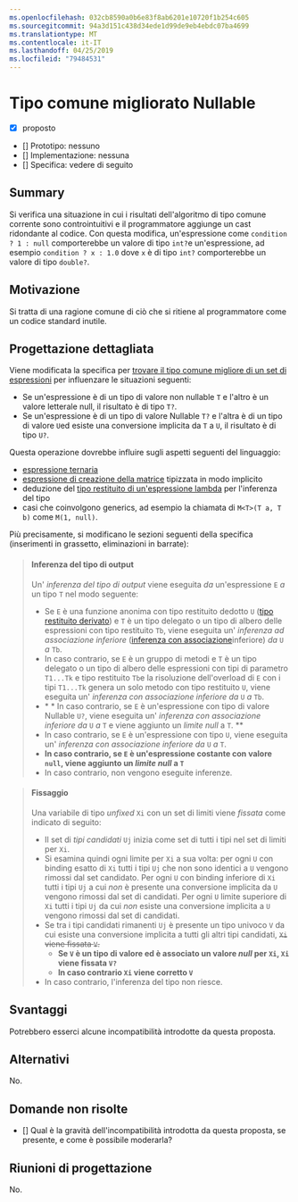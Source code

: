 ```yaml
---
ms.openlocfilehash: 032cb8590a0b6e83f8ab6201e10720f1b254c605
ms.sourcegitcommit: 94a3d151c438d34ede1d99de9eb4ebdc07ba4699
ms.translationtype: MT
ms.contentlocale: it-IT
ms.lasthandoff: 04/25/2019
ms.locfileid: "79484531"
---
```

# <a name="nullable-enhanced-common-type"></a>Tipo comune migliorato Nullable

* [x] proposto
* [] Prototipo: nessuno
* [] Implementazione: nessuna
* [] Specifica: vedere di seguito

## <a name="summary"></a>Summary
[summary]: #summary

Si verifica una situazione in cui i risultati dell'algoritmo di tipo comune corrente sono controintuitivi e il programmatore aggiunge un cast ridondante al codice. Con questa modifica, un'espressione come `condition ? 1 : null` comporterebbe un valore di tipo `int?`e un'espressione, ad esempio `condition ? x : 1.0` dove `x` è di tipo `int?` comporterebbe un valore di tipo `double?`.

## <a name="motivation"></a>Motivazione
[motivation]: #motivation

Si tratta di una ragione comune di ciò che si ritiene al programmatore come un codice standard inutile.

## <a name="detailed-design"></a>Progettazione dettagliata
[design]: #detailed-design

Viene modificata la specifica per [trovare il tipo comune migliore di un set di espressioni](https://github.com/dotnet/csharplang/blob/master/spec/expressions.md#finding-the-best-common-type-of-a-set-of-expressions) per influenzare le situazioni seguenti:

- Se un'espressione è di un tipo di valore non nullable `T` e l'altro è un valore letterale null, il risultato è di tipo `T?`.
- Se un'espressione è di un tipo di valore Nullable `T?` e l'altra è di un tipo di valore `U`ed esiste una conversione implicita da `T` a `U`, il risultato è di tipo `U?`.

Questa operazione dovrebbe influire sugli aspetti seguenti del linguaggio:

- [espressione ternaria](https://github.com/dotnet/csharplang/blob/master/spec/expressions.md#conditional-operator)
- [espressione di creazione della matrice](https://github.com/dotnet/csharplang/blob/master/spec/expressions.md#array-creation-expressions) tipizzata in modo implicito
- deduzione del [tipo restituito di un'espressione lambda](https://github.com/dotnet/csharplang/blob/master/spec/expressions.md#inferred-return-type) per l'inferenza del tipo
- casi che coinvolgono generics, ad esempio la chiamata di `M<T>(T a, T b)` come `M(1, null)`.

Più precisamente, si modificano le sezioni seguenti della specifica (inserimenti in grassetto, eliminazioni in barrate):

> #### <a name="output-type-inferences"></a>Inferenza del tipo di output
> 
> Un' *inferenza del tipo di output* viene eseguita *da* un'espressione `E` *a* un tipo `T` nel modo seguente:
> 
> *  Se `E` è una funzione anonima con tipo restituito dedotto `U` ([tipo restituito derivato](expressions.md#inferred-return-type)) e `T` è un tipo delegato o un tipo di albero delle espressioni con tipo restituito `Tb`, viene eseguita un' *inferenza ad associazione inferiore* ([inferenza con associazione](expressions.md#lower-bound-inferences)inferiore) *da* `U` *a* `Tb`.
> *  In caso contrario, se `E` è un gruppo di metodi e `T` è un tipo delegato o un tipo di albero delle espressioni con tipi di parametro `T1...Tk` e tipo restituito `Tb`e la risoluzione dell'overload di `E` con i tipi `T1...Tk` genera un solo metodo con tipo restituito `U`, viene eseguita un' *inferenza con associazione inferiore* *da* `U` *a* `Tb`.
> *  \* * In caso contrario, se `E` è un'espressione con tipo di valore Nullable `U?`, viene eseguita un' *inferenza con associazione inferiore* *da* `U` *a* `T` e viene aggiunto un *limite null* a `T`. **
> *  In caso contrario, se `E` è un'espressione con tipo `U`, viene eseguita un' *inferenza con associazione inferiore* *da* `U` *a* `T`.
> *  **In caso contrario, se `E` è un'espressione costante con valore `null`, viene aggiunto un *limite null* a `T`** 
> *  In caso contrario, non vengono eseguite inferenze.

> #### <a name="fixing"></a>Fissaggio
> 
> Una variabile di tipo *unfixed* `Xi` con un set di limiti viene *fissata* come indicato di seguito:
> 
> *  Il set di *tipi candidati* `Uj` inizia come set di tutti i tipi nel set di limiti per `Xi`.
> *  Si esamina quindi ogni limite per `Xi` a sua volta: per ogni `U` con binding esatto di `Xi` tutti i tipi `Uj` che non sono identici a `U` vengono rimossi dal set candidato. Per ogni `U` con binding inferiore di `Xi` tutti i tipi `Uj` a cui *non* è presente una conversione implicita da `U` vengono rimossi dal set di candidati. Per ogni `U` limite superiore di `Xi` tutti i tipi `Uj` da cui *non* esiste una conversione implicita a `U` vengono rimossi dal set di candidati.
> *  Se tra i tipi candidati rimanenti `Uj` è presente un tipo univoco `V` da cui esiste una conversione implicita a tutti gli altri tipi candidati, ~~`Xi` viene fissata `V`.~~
>     -  **Se `V` è un tipo di valore ed è associato un valore *null* per `Xi`, `Xi` viene fissata `V?`**
>     -  **In caso contrario `Xi` viene corretto `V`**
> *  In caso contrario, l'inferenza del tipo non riesce.

## <a name="drawbacks"></a>Svantaggi
[drawbacks]: #drawbacks

Potrebbero esserci alcune incompatibilità introdotte da questa proposta.

## <a name="alternatives"></a>Alternativi
[alternatives]: #alternatives

No.

## <a name="unresolved-questions"></a>Domande non risolte
[unresolved]: #unresolved-questions

- [] Qual è la gravità dell'incompatibilità introdotta da questa proposta, se presente, e come è possibile moderarla?

## <a name="design-meetings"></a>Riunioni di progettazione

No.
